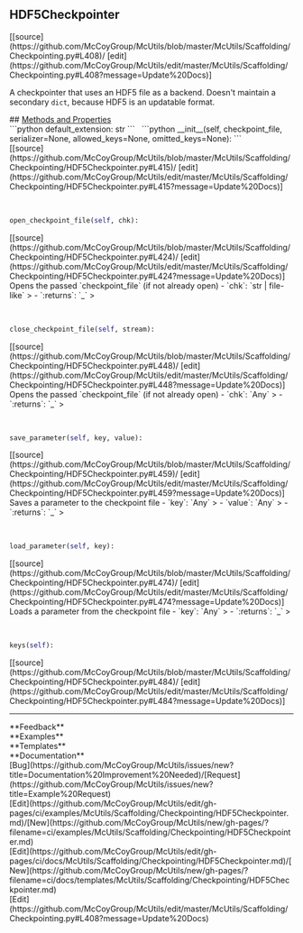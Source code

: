 ## <a id="McUtils.McUtils.Scaffolding.Checkpointing.HDF5Checkpointer">HDF5Checkpointer</a> 

<div class="docs-source-link" markdown="1">
[[source](https://github.com/McCoyGroup/McUtils/blob/master/McUtils/Scaffolding/Checkpointing.py#L408)/
[edit](https://github.com/McCoyGroup/McUtils/edit/master/McUtils/Scaffolding/Checkpointing.py#L408?message=Update%20Docs)]
</div>

A checkpointer that uses an HDF5 file as a backend.
Doesn't maintain a secondary `dict`, because HDF5 is an updatable format.







<div class="collapsible-section">
 <div class="collapsible-section collapsible-section-header" markdown="1">
## <a class="collapse-link" data-toggle="collapse" href="#methods" markdown="1"> Methods and Properties</a> <a class="float-right" data-toggle="collapse" href="#methods"><i class="fa fa-chevron-down"></i></a>
 </div>
 <div class="collapsible-section collapsible-section-body collapse show" id="methods" markdown="1">
 ```python
default_extension: str
```
<a id="McUtils.McUtils.Scaffolding.Checkpointing.HDF5Checkpointer.__init__" class="docs-object-method">&nbsp;</a> 
```python
__init__(self, checkpoint_file, serializer=None, allowed_keys=None, omitted_keys=None): 
```
<div class="docs-source-link" markdown="1">
[[source](https://github.com/McCoyGroup/McUtils/blob/master/McUtils/Scaffolding/Checkpointing/HDF5Checkpointer.py#L415)/
[edit](https://github.com/McCoyGroup/McUtils/edit/master/McUtils/Scaffolding/Checkpointing/HDF5Checkpointer.py#L415?message=Update%20Docs)]
</div>


<a id="McUtils.McUtils.Scaffolding.Checkpointing.HDF5Checkpointer.open_checkpoint_file" class="docs-object-method">&nbsp;</a> 
```python
open_checkpoint_file(self, chk): 
```
<div class="docs-source-link" markdown="1">
[[source](https://github.com/McCoyGroup/McUtils/blob/master/McUtils/Scaffolding/Checkpointing/HDF5Checkpointer.py#L424)/
[edit](https://github.com/McCoyGroup/McUtils/edit/master/McUtils/Scaffolding/Checkpointing/HDF5Checkpointer.py#L424?message=Update%20Docs)]
</div>
Opens the passed `checkpoint_file` (if not already open)
  - `chk`: `str | file-like`
    > 
  - `:returns`: `_`
    >


<a id="McUtils.McUtils.Scaffolding.Checkpointing.HDF5Checkpointer.close_checkpoint_file" class="docs-object-method">&nbsp;</a> 
```python
close_checkpoint_file(self, stream): 
```
<div class="docs-source-link" markdown="1">
[[source](https://github.com/McCoyGroup/McUtils/blob/master/McUtils/Scaffolding/Checkpointing/HDF5Checkpointer.py#L448)/
[edit](https://github.com/McCoyGroup/McUtils/edit/master/McUtils/Scaffolding/Checkpointing/HDF5Checkpointer.py#L448?message=Update%20Docs)]
</div>
Opens the passed `checkpoint_file` (if not already open)
  - `chk`: `Any`
    > 
  - `:returns`: `_`
    >


<a id="McUtils.McUtils.Scaffolding.Checkpointing.HDF5Checkpointer.save_parameter" class="docs-object-method">&nbsp;</a> 
```python
save_parameter(self, key, value): 
```
<div class="docs-source-link" markdown="1">
[[source](https://github.com/McCoyGroup/McUtils/blob/master/McUtils/Scaffolding/Checkpointing/HDF5Checkpointer.py#L459)/
[edit](https://github.com/McCoyGroup/McUtils/edit/master/McUtils/Scaffolding/Checkpointing/HDF5Checkpointer.py#L459?message=Update%20Docs)]
</div>
Saves a parameter to the checkpoint file
  - `key`: `Any`
    > 
  - `value`: `Any`
    > 
  - `:returns`: `_`
    >


<a id="McUtils.McUtils.Scaffolding.Checkpointing.HDF5Checkpointer.load_parameter" class="docs-object-method">&nbsp;</a> 
```python
load_parameter(self, key): 
```
<div class="docs-source-link" markdown="1">
[[source](https://github.com/McCoyGroup/McUtils/blob/master/McUtils/Scaffolding/Checkpointing/HDF5Checkpointer.py#L474)/
[edit](https://github.com/McCoyGroup/McUtils/edit/master/McUtils/Scaffolding/Checkpointing/HDF5Checkpointer.py#L474?message=Update%20Docs)]
</div>
Loads a parameter from the checkpoint file
  - `key`: `Any`
    > 
  - `:returns`: `_`
    >


<a id="McUtils.McUtils.Scaffolding.Checkpointing.HDF5Checkpointer.keys" class="docs-object-method">&nbsp;</a> 
```python
keys(self): 
```
<div class="docs-source-link" markdown="1">
[[source](https://github.com/McCoyGroup/McUtils/blob/master/McUtils/Scaffolding/Checkpointing/HDF5Checkpointer.py#L484)/
[edit](https://github.com/McCoyGroup/McUtils/edit/master/McUtils/Scaffolding/Checkpointing/HDF5Checkpointer.py#L484?message=Update%20Docs)]
</div>
 </div>
</div>












---


<div markdown="1" class="text-secondary">
<div class="container">
  <div class="row">
   <div class="col" markdown="1">
**Feedback**   
</div>
   <div class="col" markdown="1">
**Examples**   
</div>
   <div class="col" markdown="1">
**Templates**   
</div>
   <div class="col" markdown="1">
**Documentation**   
</div>
   <div class="col" markdown="1">
   
</div>
   <div class="col" markdown="1">
   
</div>
   <div class="col" markdown="1">
   
</div>
</div>
  <div class="row">
   <div class="col" markdown="1">
[Bug](https://github.com/McCoyGroup/McUtils/issues/new?title=Documentation%20Improvement%20Needed)/[Request](https://github.com/McCoyGroup/McUtils/issues/new?title=Example%20Request)   
</div>
   <div class="col" markdown="1">
[Edit](https://github.com/McCoyGroup/McUtils/edit/gh-pages/ci/examples/McUtils/Scaffolding/Checkpointing/HDF5Checkpointer.md)/[New](https://github.com/McCoyGroup/McUtils/new/gh-pages/?filename=ci/examples/McUtils/Scaffolding/Checkpointing/HDF5Checkpointer.md)   
</div>
   <div class="col" markdown="1">
[Edit](https://github.com/McCoyGroup/McUtils/edit/gh-pages/ci/docs/McUtils/Scaffolding/Checkpointing/HDF5Checkpointer.md)/[New](https://github.com/McCoyGroup/McUtils/new/gh-pages/?filename=ci/docs/templates/McUtils/Scaffolding/Checkpointing/HDF5Checkpointer.md)   
</div>
   <div class="col" markdown="1">
[Edit](https://github.com/McCoyGroup/McUtils/edit/master/McUtils/Scaffolding/Checkpointing.py#L408?message=Update%20Docs)   
</div>
   <div class="col" markdown="1">
   
</div>
   <div class="col" markdown="1">
   
</div>
   <div class="col" markdown="1">
   
</div>
</div>
</div>
</div>
